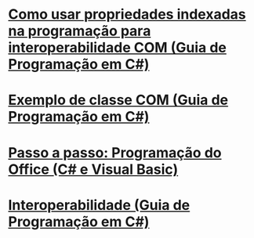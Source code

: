 # [Como usar propriedades indexadas na programação para interoperabilidade COM (Guia de Programação em C#)](how-to-use-indexed-properties-in-com-interop-rogramming.md)
# [Exemplo de classe COM (Guia de Programação em C#)](example-com-class.md)
# [Passo a passo: Programação do Office (C# e Visual Basic)](walkthrough-office-programming.md)
# [Interoperabilidade (Guia de Programação em C#)](interoperability.md)
